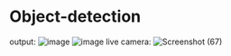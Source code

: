 # Object-detection
output:
![image](https://github.com/dheeraj1704/Object-detection/assets/144155965/ccce2d7a-d24a-4359-90b5-562c6c2424b6)
![image](https://github.com/dheeraj1704/Object-detection/assets/144155965/c0d3e35d-b0a3-4ee9-b1e5-39fc7f8832e5)
live camera:
![Screenshot (67)](https://github.com/dheeraj1704/Object-detection/assets/144155965/077855e6-1e4d-4f45-a2ca-c64ccad335d5)

